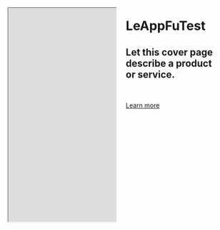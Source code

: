 <div class="container has-text-centered">                                                                         
 <div class="columns is-vcentered">                                                                              
  <div class="column is-5">                                                                                     
   <figure>                                                                              
    <iframe src="https://www.youtube.com/embed/frwjSuAO7ls" width="640" height="480"></iframe>
   </figure>                                                                                                   
  </div>                                                                                                        
 <div class="column is-6 is-offset-1">                                                                         
  <h1 class="title is-2">                                                                                     
   LeAppFuTest                                                                                     
  </h1>                                                                                                       
  <h2 class="subtitle is-4">                                                                                  
   Let this cover page describe a product or service.                                                        
  </h2>                                                                                                       
  <br>                                                                                                        
  <p class="has-text-centered">                                                                               
   <a class="button is-large" href="architecture">                                                                               
    Learn more                                                                                              
  </a>                                                                                                      
 </p>                                                                                                        
 </div>                                                                                                        
</div>                                                                                                          
</div>                      
